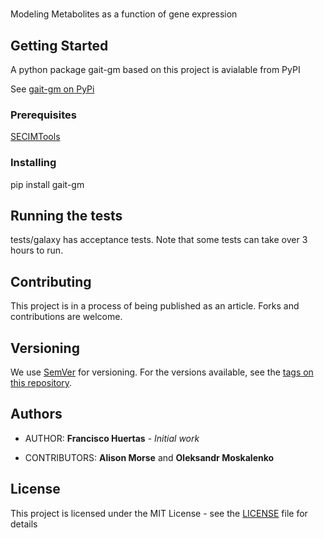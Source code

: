 #

Modeling Metabolites as a function of gene expression

## Getting Started

A python package gait-gm based on this project is avialable from PyPI

See [gait-gm on PyPi](https://pypi.org/project/gait-gm)

### Prerequisites

[SECIMTools](https://github.com/secimTools/SECIMTools)


### Installing

pip install gait-gm


## Running the tests

tests/galaxy has acceptance tests. Note that some tests can take over 3 hours to run.

## Contributing

This project is in a process of being published as an article. Forks and contributions are welcome.

## Versioning

We use [SemVer](http://semver.org/) for versioning. For the versions available, see the [tags on this repository](https://github.com/your/project/tags). 

## Authors

* AUTHOR: **Francisco Huertas** - *Initial work*

* CONTRIBUTORS: **Alison Morse** and **Oleksandr Moskalenko**

## License

This project is licensed under the MIT License - see the [LICENSE](LICENSE) file for details
